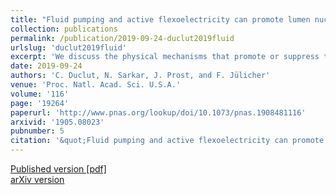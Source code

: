 ```yaml
---
title: "Fluid pumping and active flexoelectricity can promote lumen nucleation in cell assemblies"
collection: publications
permalink: /publication/2019-09-24-duclut2019fluid
urlslug: 'duclut2019fluid'
excerpt: 'We discuss the physical mechanisms that promote or suppress the nucleation of a fluid-filled lumen inside a cell assembly or a tissue. We discuss lumen formation in a continuum theory of tissue material properties in which the tissue is described as a 2-fluid system to account for its permeation by the interstitial fluid, and we include fluid pumping as well as active electric effects. Considering a spherical geometry and a polarized tissue, our work shows that fluid pumping and tissue flexoelectricity play a crucial role in lumen formation. We furthermore explore the large variety of long-time states that are accessible for the cell aggregate and its lumen. Our work reveals a role of the coupling of mechanical, electrical, and hydraulic phenomena in tissue lumen formation.'
date: 2019-09-24
authors: 'C. Duclut, N. Sarkar, J. Prost, and F. Jülicher'
venue: 'Proc. Natl. Acad. Sci. U.S.A.'
volume: '116'
page: '19264'
paperurl: 'http://www.pnas.org/lookup/doi/10.1073/pnas.1908481116'
arxivid: '1905.08023'
pubnumber: 5
citation: '&quot;Fluid pumping and active flexoelectricity can promote lumen nucleation in cell assemblies&quot;, C. Duclut, N. Sarkar, J. Prost, and F. Jülicher, <i>Proc. Natl. Acad. Sci. U.S.A.</i> <b>116</b>, 19264 (2019).'
---
```

[Published version <i class="fa fa-external-link-alt fa-xs" aria-hidden="true"></i>](http://www.pnas.org/lookup/doi/10.1073/pnas.1908481116)
[[pdf] <i class="fa fa-download fa-xs" aria-hidden="true"></i>](http://charlieduclut.github.io/files/duclut2019fluid.pdf)
<br/>
[arXiv version <i class="fa fa-external-link-alt fa-xs" aria-hidden="true"></i>](https://arxiv.org/abs/1905.08023)
